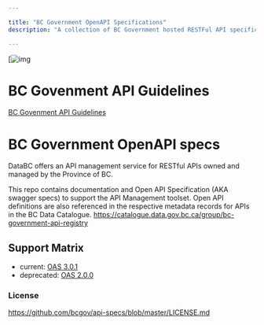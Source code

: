 ```yaml
---

title: "BC Government OpenAPI Specifications"
description: "A collection of BC Government hosted RESTFul API specifications."

---
```

[![img](https://img.shields.io/badge/Lifecycle-Stable-97ca00)

# BC Govenment API Guidelines
[BC Govenment API Guidelines](https://github.com/bcgov/api-guidelines/blob/master/government-of-british-columbia-api-guidelines.md)

# BC Government OpenAPI specs

DataBC offers an API management service for RESTful APIs owned and managed by the Province of BC. 

This repo contains documentation and Open API Specification (AKA swagger specs) to support the API Management toolset. Open API definitions are also referenced in the respective metadata records for APIs in the BC Data Catalogue. https://catalogue.data.gov.bc.ca/group/bc-government-api-registry

## Support Matrix
* current: [OAS 3.0.1](https://github.com/OAI/OpenAPI-Specification/blob/master/versions/3.0.1.md)
* deprecated: [OAS 2.0.0](https://github.com/OAI/OpenAPI-Specification/blob/master/versions/2.0.md)

### License

https://github.com/bcgov/api-specs/blob/master/LICENSE.md
